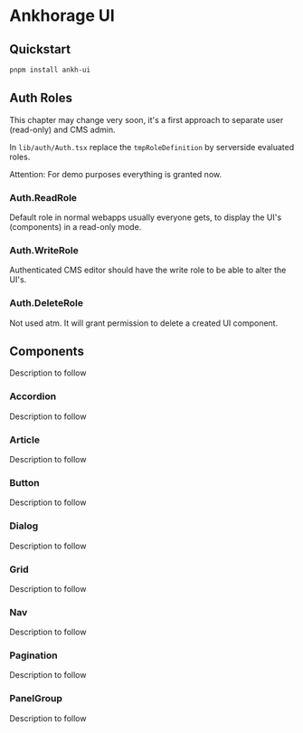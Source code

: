 # Ankhorage UI

## Quickstart

```bash
pnpm install ankh-ui
```

## Auth Roles

This chapter may change very soon, it's a first approach to separate user (read-only) and CMS admin.

In `lib/auth/Auth.tsx` replace the `tmpRoleDefinition` by serverside evaluated roles.

Attention: For demo purposes everything is granted now.

### Auth.ReadRole

Default role in normal webapps usually everyone gets, to display the UI's (components) in a read-only mode.

### Auth.WriteRole

Authenticated CMS editor should have the write role to be able to alter the UI's.

### Auth.DeleteRole

Not used atm. It will grant permission to delete a created UI component.

## Components

Description to follow

### Accordion

Description to follow

### Article

Description to follow

### Button

Description to follow

### Dialog

Description to follow

### Grid

Description to follow

### Nav

Description to follow

### Pagination

Description to follow

### PanelGroup

Description to follow

